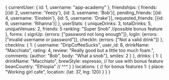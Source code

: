 {
  currentUser: {
    id: 1,
    username: "app-academy"
    <!-- friendships: {
      friends_ids: [2, 3],
      pending_friends_ids: [4, 5],
      requested_friends_ids: [6]
    } -->
  },
  friendships: {
    friends: [{id: 2, username: 'Yeezy'}, {id: 3, username: 'Bob'}],
    pending_friends: [{id: 4, username: 'Einstein'}, {id: 5, username: 'Drake'}],
    requested_friends: [{id: 6, username: 'Rihanna'}]
  },
  userStats: {
    uniqueDrinks: 3,
    totalDrinks: 5,
    uniqueVenues: 2,
    friends: 5
    ranking: "Super Snob" //possible bonus feature  
  },
  forms: {
    signUp: {errors: ["password not long enough"]},
    logIn: {errors: ["invalid username or password"]},
    checkIn: {errors: ["Not a valid drink"]}
  },
  checkIns: {
    1: {
      username: "DripCoffeeSucks",
      user_id: 8,
      drinkName: "Macchiato",
      rating: 4,
      review: "Really good but a little too much foam.",
      comments: {author: "Bob", body: "What a snob"},
      smiles: 2
    }
  },
  drinks: {
    1: {
      drinkName: "Macchiato",
      brewStyle: espresso, // for use with bonus feature
      beanCountry: "Ethiopia" // ^^^
    }
  }
  locations: { // for bonus features
    1: {
      place: "Working girl cafe",
      location: {lat: 37, lng: 120}
    }
  }
}
